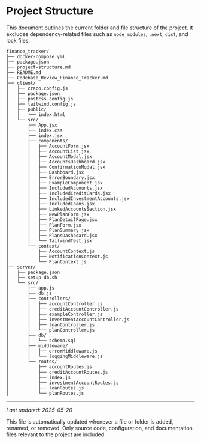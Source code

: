 # Project Structure

This document outlines the current folder and file structure of the project. It excludes dependency-related files such as `node_modules`, `.next`, `dist`, and lock files.

```
finance_tracker/
├── docker-compose.yml
├── package.json
├── project-structure.md
├── README.md
├── Codebase_Review_Finance_Tracker.md
├── client/
│   ├── craco.config.js
│   ├── package.json
│   ├── postcss.config.js
│   ├── tailwind.config.js
│   ├── public/
│   │   └── index.html
│   └── src/
│       ├── App.jsx
│       ├── index.css
│       ├── index.jsx
│       ├── components/
│       │   ├── AccountForm.jsx
│       │   ├── AccountList.jsx
│       │   ├── AccountModal.jsx
│       │   ├── AccountsDashboard.jsx
│       │   ├── ConfirmationModal.jsx
│       │   ├── Dashboard.jsx
│       │   ├── ErrorBoundary.jsx
│       │   ├── ExampleComponent.jsx
│       │   ├── IncludedAccounts.jsx
│       │   ├── IncludedCreditCards.jsx
│       │   ├── IncludedInvestmentAccounts.jsx
│       │   ├── IncludedLoans.jsx
│       │   ├── LinkedAccountsSection.jsx
│       │   ├── NewPlanForm.jsx
│       │   ├── PlanDetailPage.jsx
│       │   ├── PlanForm.jsx
│       │   ├── PlanSummary.jsx
│       │   ├── PlansDashboard.jsx
│       │   └── TailwindTest.jsx
│       └── context/
│           ├── AccountContext.js
│           ├── NotificationContext.js
│           └── PlanContext.js
├── server/
│   ├── package.json
│   ├── setup-db.sh
│   └── src/
│       ├── app.js
│       ├── db.js
│       ├── controllers/
│       │   ├── accountController.js
│       │   ├── creditAccountController.js
│       │   ├── exampleController.js
│       │   ├── investmentAccountController.js
│       │   ├── loanController.js
│       │   └── planController.js
│       ├── db/
│       │   └── schema.sql
│       ├── middleware/
│       │   ├── errorMiddleware.js
│       │   └── loggingMiddleware.js
│       └── routes/
│           ├── accountRoutes.js
│           ├── creditAccountRoutes.js
│           ├── index.js
│           ├── investmentAccountRoutes.js
│           ├── loanRoutes.js
│           └── planRoutes.js
```

---

_Last updated: 2025-05-20_

This file is automatically updated whenever a file or folder is added, renamed, or removed. Only source code, configuration, and documentation files relevant to the project are included.
